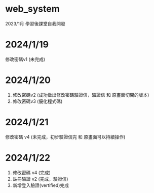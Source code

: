 # web_system
2023/1月 學習後課堂自我開發

# 2024/1/19 
修改密碼v1 (未完成)

# 2024/1/20 
1. 修改密碼v2 (成功做出修改密碼驗證信，驗證信 和 原畫面切開的版本)
2. 修改密碼v3 (優化程式碼)

# 2024/1/21
修改密碼 v4 (未完成，初步驗證信完 和 原畫面可以持續操作)

# 2024/1/22
1. 修改密碼 v4 (完成)
2. 註冊驗證 v2 (完成，驗證信)
3. 新增登入驗證(vertified)完成





